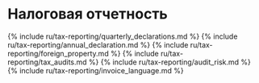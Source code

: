 # Налоговая отчетность

{% include ru/tax-reporting/quarterly_declarations.md %}
{% include ru/tax-reporting/annual_declaration.md %}
{% include ru/tax-reporting/foreign_property.md %}
{% include ru/tax-reporting/tax_audits.md %}
{% include ru/tax-reporting/audit_risk.md %}
{% include ru/tax-reporting/invoice_language.md %}

